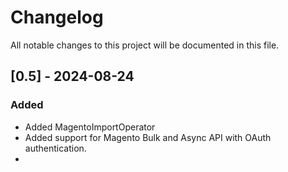 # Changelog

All notable changes to this project will be documented in this file.

## [0.5] - 2024-08-24
### Added
- Added MagentoImportOperator
- Added support for Magento Bulk and Async API with OAuth authentication.
- 
